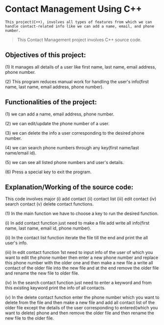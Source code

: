 # Contact Management Using C++
`This project(C++), involves all types of features from which we can handle contact-related info like we can add a name, email, and phone number.`

> This Contact Management project involves C++ source code.

## Objectives of this project:

(1) It manages all details of a user like first name, last name, email address, phone number.

(2) This program reduces manual work for handling the user's info(first name, last name, email address, phone number).

 

## Functionalities of the project:

(1) we can add a name, email address, phone number.

(2) we can edit/update the phone number of a user.

(3) we can delete the info a user corresponding to the desired phone number.

(4) we can search phone numbers through any key(first name/last name/email id).

(5) we can see all listed phone numbers and user's details.

(6) Press a special key to exit the program.

## Explanation/Working of the source code:

This code involves major (i) add contact (ii) contact list (iii) edit contact (iv) search contact (v) delete contact functions.

(1) In the main function we have to choose a key to run the desired function.

(i) In add contact function just need to make a file add write all info(first name, last name, email id, phone number).

(ii) In the contact list function iterate the file till the end and print the all user's info.

(iii) In edit contact function 1st need to input info of the user of which you want to edit the phone number then enter a new phone number and replace this phone number with the older one and then make a new file a write all contact of the older file into the new file and at the end remove the older file and rename the new file to older file.

(iv) In the search contact function just need to enter a keyword and from this existing keyword print the info of all contacts.

(v) In the delete contact function enter the phone number which you want to delete from the file and then make a new file and add all contact list of the older file except the details of the user corresponding to entered(which you want to delete) phone and then remove the older file and then rename the new file to the older file.


